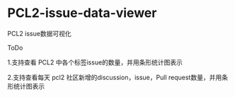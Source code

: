 # PCL2-issue-data-viewer
PCL2 issue数据可视化

ToDo

1.支持查看 PCL2 中各个标签issue的数量，并用条形统计图表示

2.支持查看每天 pcl2 社区新增的discussion，issue，Pull request数量，并用条形统计图表示
